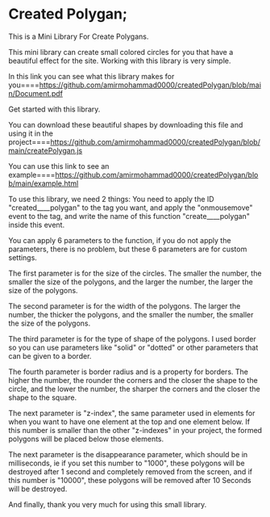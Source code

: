 # Created Polygan;


This is a Mini Library For Create Polygans.


This mini library can create small colored circles for you that have a beautiful effect for the site. Working with this library is very simple.


In this link you can see what this library makes for you====https://github.com/amirmohammad0000/createdPolygan/blob/main/Document.pdf


Get started with this library.


You can download these beautiful shapes by downloading this file and using it in the project====https://github.com/amirmohammad0000/createdPolygan/blob/main/createPolygan.js


You can use this link to see an example====https://github.com/amirmohammad0000/createdPolygan/blob/main/example.html


To use this library, we need 2 things: You need to apply the ID "created____polygan" to the tag you want, and apply the "onmousemove" event to the tag, and write the name of this function "create____polygan" inside this event.


You can apply 6 parameters to the function, if you do not apply the parameters, there is no problem, but these 6 parameters are for custom settings.


The first parameter is for the size of the circles. The smaller the number, the smaller the size of the polygons, and the larger the number, the larger the size of the polygons.


The second parameter is for the width of the polygons. The larger the number, the thicker the polygons, and the smaller the number, the smaller the size of the polygons.


The third parameter is for the type of shape of the polygons. I used border so you can use parameters like "solid" or "dotted" or other parameters that can be given to a border.


The fourth parameter is border radius and is a property for borders. The higher the number, the rounder the corners and the closer the shape to the circle, and the lower the number, the sharper the corners and the closer the shape to the square.


The next parameter is "z-index", the same parameter used in elements for when you want to have one element at the top and one element below. If this number is smaller than the other "z-indexes" in your project, the formed polygons will be placed below those elements.


The next parameter is the disappearance parameter, which should be in milliseconds, ie if you set this number to "1000", these polygons will be destroyed after 1 second and completely removed from the screen, and if this number is "10000", these polygons will be removed after 10 Seconds will be destroyed.


And finally, thank you very much for using this small library.
